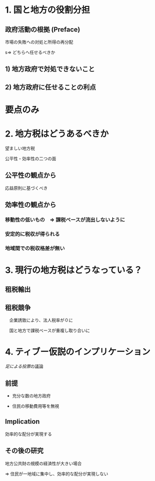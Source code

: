 
# 1. 国と地方の役割分担

  

## 政府活動の根拠 (Preface)

  

市場の失敗への対処と所得の再分配

  

s=> どちらへ任せるべきか

  

## 1) 地方政府で対処できないこと

  

## 2) 地方政府に任せることの利点
# 要点のみ

  
  

# 2. 地方税はどうあるべきか

  

望ましい地方税

  

公平性・効率性の二つの面

  

## 公平性の観点から

  

応益原則に基づくべき

  

## 効率性の観点から

  

### 移動性の低いもの　=> 課税ベースが流出しないように

  

### 安定的に税収が得られる

  

### 地域間での税収格差が無い

  
  

# 3. 現行の地方税はどうなっている？

  

## 租税輸出

## 租税競争

　企業誘致により、法人税率が０に

　国と地方で課税ベースが重複し取り合いに
　

  
  
  

# 4. ティブー仮説のインプリケーション

  

*足による投票*の議論

  

## 前提

  

- 充分な数の地方政府

- 住民の移動費用等を無視

  

## Implication

  

効率的な配分が実現する

  

## その後の研究

  

地方公共財の規模の経済性が大きい場合

  

=> 住民が一地域に集中し、効率的な配分が実現しない

  
  

<!--stackedit_data:
eyJoaXN0b3J5IjpbLTY3MzgyNzQ4LDk0OTc1MDAxN119
-->